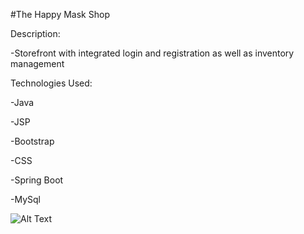 #The Happy Mask Shop


Description:

-Storefront with integrated login and registration as well as inventory management

Technologies Used:

-Java

-JSP

-Bootstrap

-CSS

-Spring Boot

-MySql

![Alt Text](https://media.giphy.com/media/Q8Ui7u4X1MEjoi9qHP/giphy.gif)
